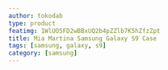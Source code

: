 ```yaml
---
author: tokodab
type: product
featimg: 1WlUO5FD2wBBxUQ2b4pZZlb7K5hZfzZpt
title: Mia Martina Samsung Galaxy S9 Case
tags: [samsung, galaxy, s9]
category: [samsung]
---
```

